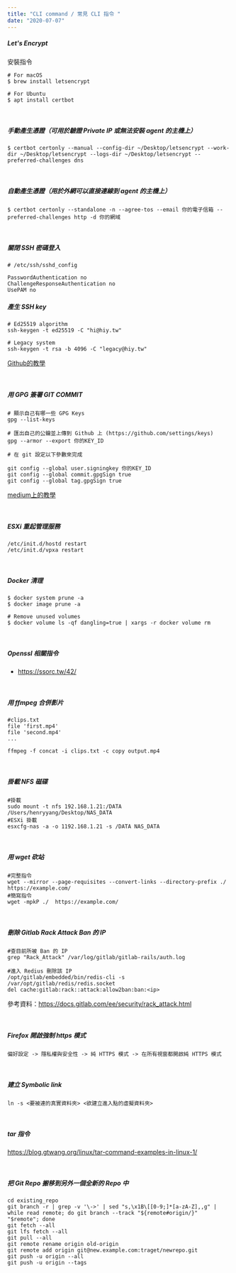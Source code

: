 ```yaml
---
title: "CLI command / 常見 CLI 指令 "
date: "2020-07-07"
---
```


##### Let's Encrypt

安裝指令
```shell
# For macOS
$ brew install letsencrypt

# For Ubuntu
$ apt install certbot
```

</br>

##### 手動產生憑證（可用於驗證 Private IP 或無法安裝 agent 的主機上）
```shell
$ certbot certonly --manual --config-dir ~/Desktop/letsencrypt --work-dir ~/Desktop/letsencrypt --logs-dir ~/Desktop/letsencrypt --preferred-challenges dns
```

</br>

##### 自動產生憑證（用於外網可以直接連線到 agent 的主機上）
```shell
$ certbot certonly --standalone -n --agree-tos --email 你的電子信箱 --preferred-challenges http -d 你的網域
```

</br>

##### 關閉 SSH 密碼登入

```shell
# /etc/ssh/sshd_config

PasswordAuthentication no
ChallengeResponseAuthentication no
UsePAM no
```


##### 產生 SSH key

```shell
# Ed25519 algorithm
ssh-keygen -t ed25519 -C "hi@hiy.tw"

# Legacy system
ssh-keygen -t rsa -b 4096 -C "legacy@hiy.tw"
```
[Github的教學](https://docs.github.com/en/github/authenticating-to-github/generating-a-new-ssh-key-and-adding-it-to-the-ssh-agent)



</br>


##### 用 GPG 簽署 GIT COMMIT 

```shell
# 顯示自己有哪一些 GPG Keys 
gpg --list-keys 

# 匯出自己的公鑰並上傳到 Github 上 (https://github.com/settings/keys)
gpg --armor --export 你的KEY_ID

# 在 git 設定以下參數來完成

git config --global user.signingkey 你的KEY_ID
git config --global commit.gpgSign true 
git config --global tag.gpgSign true
```
[medium上的教學](https://useme.medium.com/%E4%BA%94%E5%88%86%E9%90%98%E8%AA%8D%E8%AD%89%E4%BD%A0%E7%9A%84-git-commit-265b002ce71b)



</br>

##### ESXi 重起管理服務

```shell
/etc/init.d/hostd restart
/etc/init.d/vpxa restart
```


</br>

##### Docker 清理
```shell
$ docker system prune -a
$ docker image prune -a

# Remove unused volumes
$ docker volume ls -qf dangling=true | xargs -r docker volume rm
```

</br>

##### Openssl 相關指令
* https://ssorc.tw/42/

</br>

##### 用 ffmpeg 合併影片
```shell
#clips.txt
file 'first.mp4'
file 'second.mp4'
...
```

```shell
ffmpeg -f concat -i clips.txt -c copy output.mp4
```

</br>

##### 掛載 NFS 磁碟
```shell
#掛載
sudo mount -t nfs 192.168.1.21:/DATA   /Users/henryyang/Desktop/NAS_DATA
#ESXi 掛載
esxcfg-nas -a -o 1192.168.1.21 -s /DATA NAS_DATA
```


</br>


##### 用 wget 砍站
```shell
#完整指令
wget --mirror --page-requisites --convert-links --directory-prefix ./  https://example.com/
#簡寫指令
wget -mpkP ./  https://example.com/
```


</br>


##### 刪除 Gitlab Rack Attack Ban 的 IP
```shell
#查目前所被 Ban 的 IP
grep "Rack_Attack" /var/log/gitlab/gitlab-rails/auth.log

#進入 Redius 刪除該 IP
/opt/gitlab/embedded/bin/redis-cli -s /var/opt/gitlab/redis/redis.socket
del cache:gitlab:rack::attack:allow2ban:ban:<ip>
```

參考資料：https://docs.gitlab.com/ee/security/rack_attack.html


</br>

##### Firefox 開啟強制 https 模式

```
偏好設定 -> 隱私權與安全性 -> 純 HTTPS 模式 -> 在所有視窗都開啟純 HTTPS 模式
```

</br>

##### 建立 Symbolic link

```shell
ln -s <要被連的真實資料夾> <欲建立進入點的虛擬資料夾>
```

</br>

##### tar 指令
https://blog.gtwang.org/linux/tar-command-examples-in-linux-1/



</br>

##### 把 Git Repo 搬移到另外一個全新的 Repo 中

```
cd existing_repo
git branch -r | grep -v '\->' | sed "s,\x1B\[[0-9;]*[a-zA-Z],,g" | while read remote; do git branch --track "${remote#origin/}" "$remote"; done
git fetch --all
git lfs fetch --all
git pull --all
git remote rename origin old-origin
git remote add origin git@new.example.com:traget/newrepo.git
git push -u origin --all
git push -u origin --tags
```

